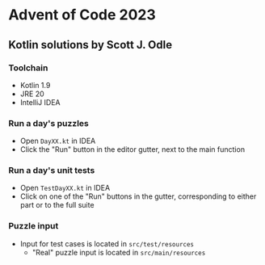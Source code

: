 # Advent of Code 2023
## Kotlin solutions by Scott J. Odle

### Toolchain
 - Kotlin 1.9
 - JRE 20
 - IntelliJ IDEA

### Run a day's puzzles
 - Open `DayXX.kt` in IDEA
 - Click the "Run" button in the editor gutter, next to the main function

### Run a day's unit tests
 - Open `TestDayXX.kt` in IDEA
 - Click on one of the "Run" buttons in the gutter, corresponding to either part or to the full suite

### Puzzle input
 - Input for test cases is located in `src/test/resources`
   - "Real" puzzle input is located in `src/main/resources`
